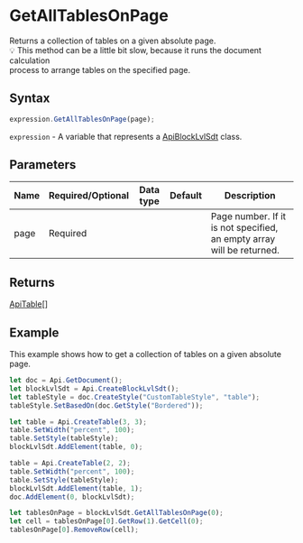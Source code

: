 # GetAllTablesOnPage

Returns a collection of tables on a given absolute page.\
💡 This method can be a little bit slow, because it runs the document calculation\
process to arrange tables on the specified page.

## Syntax

```javascript
expression.GetAllTablesOnPage(page);
```

`expression` - A variable that represents a [ApiBlockLvlSdt](../ApiBlockLvlSdt.md) class.

## Parameters

| **Name** | **Required/Optional** | **Data type** | **Default** | **Description** |
| ------------- | ------------- | ------------- | ------------- | ------------- |
| page | Required |  |  | Page number. If it is not specified, an empty array will be returned. |

## Returns

[ApiTable](../../ApiTable/ApiTable.md)[]

## Example

This example shows how to get a collection of tables on a given absolute page.

```javascript editor-docx
let doc = Api.GetDocument();
let blockLvlSdt = Api.CreateBlockLvlSdt();
let tableStyle = doc.CreateStyle("CustomTableStyle", "table");
tableStyle.SetBasedOn(doc.GetStyle("Bordered"));

let table = Api.CreateTable(3, 3);
table.SetWidth("percent", 100);
table.SetStyle(tableStyle);
blockLvlSdt.AddElement(table, 0);

table = Api.CreateTable(2, 2);
table.SetWidth("percent", 100);
table.SetStyle(tableStyle);
blockLvlSdt.AddElement(table, 1);
doc.AddElement(0, blockLvlSdt);

let tablesOnPage = blockLvlSdt.GetAllTablesOnPage(0);
let cell = tablesOnPage[0].GetRow(1).GetCell(0);
tablesOnPage[0].RemoveRow(cell);
```
